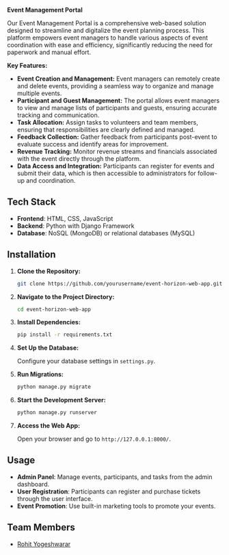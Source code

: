 **Event Management Portal**

Our Event Management Portal is a comprehensive web-based solution designed to streamline and digitalize the event planning process. This platform empowers event managers to handle various aspects of event coordination with ease and efficiency, significantly reducing the need for paperwork and manual effort.

**Key Features:**

- **Event Creation and Management:** Event managers can remotely create and delete events, providing a seamless way to organize and manage multiple events.
- **Participant and Guest Management:** The portal allows event managers to view and manage lists of participants and guests, ensuring accurate tracking and communication.
- **Task Allocation:** Assign tasks to volunteers and team members, ensuring that responsibilities are clearly defined and managed.
- **Feedback Collection:** Gather feedback from participants post-event to evaluate success and identify areas for improvement.
- **Revenue Tracking:** Monitor revenue streams and financials associated with the event directly through the platform.
- **Data Access and Integration:** Participants can register for events and submit their data, which is then accessible to administrators for follow-up and coordination.


## Tech Stack

- **Frontend**: HTML, CSS, JavaScript
- **Backend**: Python with Django Framework
- **Database**: NoSQL (MongoDB) or relational databases (MySQL)

## Installation

1. **Clone the Repository:**

   ```bash
   git clone https://github.com/yourusername/event-horizon-web-app.git
   ```

2. **Navigate to the Project Directory:**

   ```bash
   cd event-horizon-web-app
   ```

3. **Install Dependencies:**

   ```bash
   pip install -r requirements.txt
   ```

4. **Set Up the Database:**

   Configure your database settings in `settings.py`.

5. **Run Migrations:**

   ```bash
   python manage.py migrate
   ```

6. **Start the Development Server:**

   ```bash
   python manage.py runserver
   ```

7. **Access the Web App:**

   Open your browser and go to `http://127.0.0.1:8000/`.

## Usage

- **Admin Panel**: Manage events, participants, and tasks from the admin dashboard.
- **User Registration**: Participants can register and purchase tickets through the user interface.
- **Event Promotion**: Use built-in marketing tools to promote your events.

## Team Members

- [Rohit Yogeshwarar](https://github.com/rohit-yogeshwarar) 
